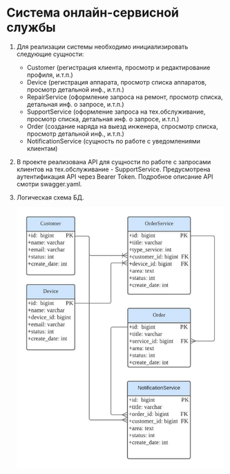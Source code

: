 # Система онлайн-сервисной службы

1) Для реализации системы необходимо инициализировать следующие сущности: 
    - Customer (регистрация клиента, просмотр и редактирование профиля, и.т.п.)
    - Device (регистрация аппарата, просмотр списка аппаратов, просмотр детальной инф., и.т.п.)
    - RepairService (оформление запроса на ремонт, просмотр списка, детальная инф. о запросе, и.т.п.)
    - SupportService (оформление запроса на тех.обслуживание, просмотр списка, детальная инф. о запросе, и.т.п.)
    - Order (создание наряда на выезд инженера, спросмотр списка, просмотр детальной инф., и.т.п.)
    - NotificationService (сущность по работе с уведомлениями клиентам)
2) В проекте реализована API для сущности по работе с запросами клиентов на тех.обслуживание - 
   SupportService. Предусмотрена аутентификация API через Bearer Token.
   Подробное описание API смотри swagger.yaml. 
3) Логическая схема БД.

   ![image](https://github.com/Yashkov-DM/Customer_Service/blob/master/schema_bd.jpeg)
